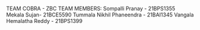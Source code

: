 TEAM COBRA - ZBC
TEAM MEMBERS:
Sompalli Pranay - 21BPS1355
Mekala Sujan- 21BCE5590
Tummala Nikhil Phaneendra - 21BAI1345
Vangala Hemalatha Reddy - 21BPS1399 
